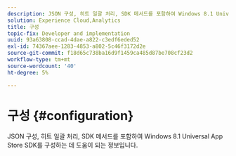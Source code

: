 ```yaml
---
description: JSON 구성, 히트 일괄 처리, SDK 메서드를 포함하여 Windows 8.1 Universal App Store SDK를 구성하는 데 도움이 되는 정보입니다.
solution: Experience Cloud,Analytics
title: 구성
topic-fix: Developer and implementation
uuid: 93a63808-ccad-4dae-a822-c3edf6eded52
exl-id: 74367aee-1283-4853-a802-5c46f3172d2e
source-git-commit: f18d65c738ba16d9f1459ca485d87be708cf23d2
workflow-type: tm+mt
source-wordcount: '40'
ht-degree: 5%

---
```


# 구성 {#configuration}

JSON 구성, 히트 일괄 처리, SDK 메서드를 포함하여 Windows 8.1 Universal App Store SDK를 구성하는 데 도움이 되는 정보입니다.
